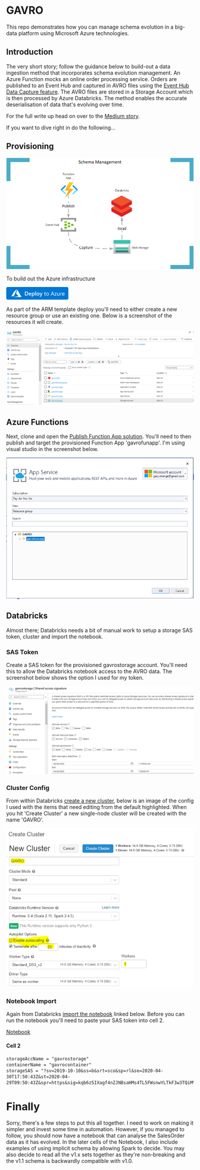 # GAVRO
This repo demonstrates how you can manage schema evolution in a big-data platform using Microsoft Azure technologies.

## Introduction
The very short story; follow the guidance below to build-out a data ingestion method that incorporates schema evolution management. An Azure Function mocks an online order processing service. Orders are published to an Event Hub and captured in AVRO files using the [Event Hub Data Capture feature](https://docs.microsoft.com/en-us/azure/event-hubs/event-hubs-capture-overview). The AVRO files are stored in a Storage Account which is then processed by Azure Databricks. The method enables the accurate deserialisation of data that's evolving over time.

For the full write up head on over to the [Medium story](https://towardsdatascience.com/gavro-managed-big-data-schema-evolution-8217431f278f).

If you want to dive right in do the following...

## Provisioning

![Architecture](/GAVRO.png)

To build out the Azure infrastructure

<a href="https://portal.azure.com/#create/Microsoft.Template/uri/https%3A%2F%2Fraw.githubusercontent.com%2FGaryStrange%2Fazure-quickstart-templates%2Fmaster%2FGAVRO%2Fazuredeploy.json" target="_blank">
    <img src="https://raw.githubusercontent.com/Azure/azure-quickstart-templates/master/1-CONTRIBUTION-GUIDE/images/deploytoazure.png"/>
</a>

As part of the ARM template deploy you'll need to either create a new resource group or use an existing one. Below is a screenshot of the resources it will create.

![Resource Group](/GavroResourceGroup.PNG)

## Azure Functions

Next, clone and open the [Publish Function App solution](https://github.com/GaryStrange/GAVRO/tree/master/PublishFunctionApp). You'll need to then publish and target the provisioned Function App 'gavrofunapp'. I'm using visual studio in the screenshot below.

![Function Publish](/GavroPublish.PNG)

## Databricks

Almost there; Databricks needs a bit of manual work to setup a storage SAS token, cluster and import the notebook.

### SAS Token

Create a SAS token for the provisioned gavrostorage account. You'll need this to allow the Databricks notebook access to the AVRO data. The screenshot below shows the option I used for my token.

![SAS Token](/CreateSAS.PNG)

### Cluster Config

From within Databricks [create a new cluster](https://docs.databricks.com/clusters/create.html), below is an image of the config I used with the items that need editing from the default highlighted. When you hit 'Create Cluster' a new single-node cluster will be created with the name 'GAVRO'.

![Cluster Config](/GavroClusterConfig.PNG)

### Notebook Import

Again from Databricks [import the notebook](https://docs.databricks.com/notebooks/notebooks-manage.html) linked below. Before you can run the notebook you'll need to paste your SAS token into cell 2.

[Notebook](/py-ReadGAVRO.html)

#### Cell 2
```
storageAccName = "gavrostorage"
containerName = "gavrocontainer"
storageSAS = "?sv=2019-10-10&ss=b&srt=sco&sp=rl&se=2020-04-30T17:50:43Z&st=2020-04-29T09:50:43Z&spr=https&sig=kqb6z5IXagf4nZJNBsaHMs4TL5FWsnwYLTkF3w3TQiM%3D"
```

# Finally

Sorry, there's a few steps to put this all together. I need to work on making it simpler and invest some time in automation. However, if you managed to follow, you should now have a notebook that can analyse the SalesOrder data as it has evolved. In the later cells of the Notebook, I also include examples of using implicit schema by allowing Spark to decide. You may also decide to read all the v1.x sets together as they're non-breaking and the v1.1 schema is backwardly compatible with v1.0.

